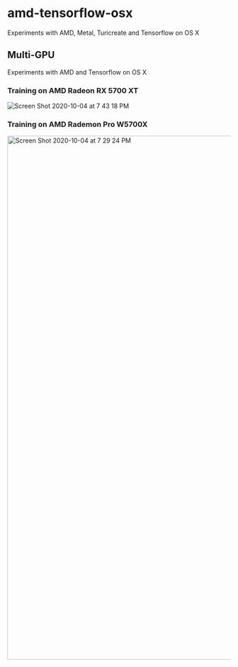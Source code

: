 # amd-tensorflow-osx
Experiments with AMD, Metal, Turicreate and Tensorflow on OS X

## Multi-GPU

Experiments with AMD and Tensorflow on OS X

### Training on AMD Radeon RX 5700 XT

![Screen Shot 2020-10-04 at 7 43 18 PM](https://user-images.githubusercontent.com/58792/95029936-e8b64180-0679-11eb-89d7-954409452282.png)

### Training on AMD Rademon Pro W5700X

<img width="1181" alt="Screen Shot 2020-10-04 at 7 29 24 PM" src="https://user-images.githubusercontent.com/58792/95029789-afc99d00-0678-11eb-92ed-d427412f49a9.png">
